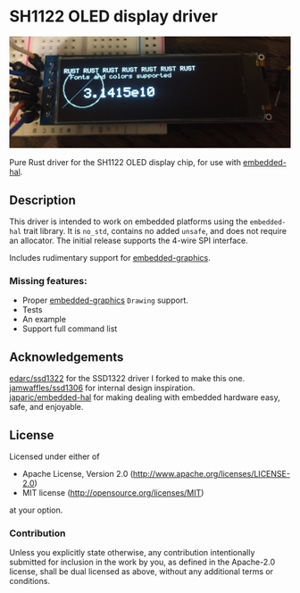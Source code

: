 # SH1122 OLED display driver

![SH1122 display showing a demo picture](demo.jpg)

Pure Rust driver for the SH1122 OLED display chip, for use with
[embedded-hal](https://crates.io/crates/embedded-hal).

## Description

This driver is intended to work on embedded platforms using the `embedded-hal`
trait library. It is `no_std`, contains no added `unsafe`, and does not require
an allocator. The initial release supports the 4-wire SPI interface.

Includes rudimentary support for [embedded-graphics](https://github.com/jamwaffles/embedded-graphics).

### Missing features:

- Proper [embedded-graphics](https://github.com/jamwaffles/embedded-graphics)
  `Drawing` support.
- Tests
- An example
- Support full command list

## Acknowledgements

[edarc/ssd1322](https://github.com/edarc/ssd1322) for the SSD1322 driver
I forked to make this one.  
[jamwaffles/ssd1306](https://github.com/jamwaffles/ssd1306) for internal design
inspiration.  
[japaric/embedded-hal](https://github.com/japaric/embedded-hal) for making
dealing with embedded hardware easy, safe, and enjoyable.

## License

Licensed under either of

- Apache License, Version 2.0 (http://www.apache.org/licenses/LICENSE-2.0)
- MIT license (http://opensource.org/licenses/MIT)

at your option.

### Contribution

Unless you explicitly state otherwise, any contribution intentionally submitted
for inclusion in the work by you, as defined in the Apache-2.0 license, shall
be dual licensed as above, without any additional terms or conditions.
